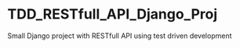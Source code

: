 # TDD_RESTfull_API_Django_Proj
Small Django project with RESTfull API using test driven development
